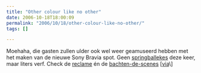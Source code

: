 ```yaml
---
title: "Other colour like no other"
date: 2006-10-18T18:00:09
permalink: "2006/10/18/other-colour-like-no-other/"
tags: []

---
```

Moehaha, die gasten zullen ulder ook wel weer geamuseerd hebben met het maken van de nieuwe Sony Bravia spot. Geen [springballekes](http://www.bravia-advert.com/balls/ "http://www.bravia-advert.com/balls/") deze keer, maar liters verf. Check de [reclame](http://www.bravia-advert.com/paint/thead/ "http://www.bravia-advert.com/paint/thead/") én de [bachten-de-scenes](http://www.bravia-advert.com/paint/behindthescenes/ "http://www.bravia-advert.com/paint/behindthescenes/") \[[via](http://www.neatorama.com/2006/10/18/new-bravia-ads-paintsplosion/ "http://www.neatorama.com/2006/10/18/new-bravia-ads-paintsplosion/")\]

